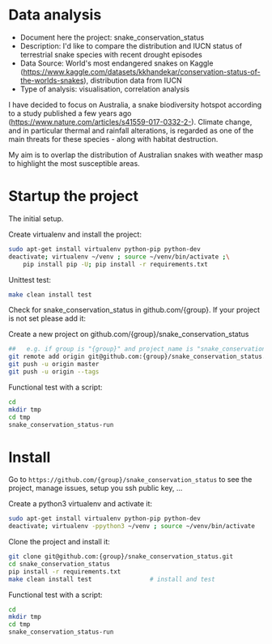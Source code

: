 # Data analysis
- Document here the project: snake_conservation_status
- Description: I'd like to compare the distribution and IUCN status of terrestrial snake species with recent drought episodes
- Data Source: World's most endangered snakes on Kaggle (https://www.kaggle.com/datasets/kkhandekar/conservation-status-of-the-worlds-snakes), distribution data from IUCN
- Type of analysis: visualisation, correlation analysis

I have decided to focus on Australia, a snake biodiversity hotspot according to a study published a few years ago (https://www.nature.com/articles/s41559-017-0332-2-). Climate change, and in particular thermal and rainfall alterations, is regarded as one of the main threats for these species - along with habitat destruction.

My aim is to overlap the distribution of Australian snakes with weather masp to highlight the most susceptible areas. 

# Startup the project

The initial setup.

Create virtualenv and install the project:
```bash
sudo apt-get install virtualenv python-pip python-dev
deactivate; virtualenv ~/venv ; source ~/venv/bin/activate ;\
    pip install pip -U; pip install -r requirements.txt
```

Unittest test:
```bash
make clean install test
```

Check for snake_conservation_status in github.com/{group}. If your project is not set please add it:

Create a new project on github.com/{group}/snake_conservation_status

```bash
##   e.g. if group is "{group}" and project_name is "snake_conservation_status"
git remote add origin git@github.com:{group}/snake_conservation_status.git
git push -u origin master
git push -u origin --tags
```

Functional test with a script:

```bash
cd
mkdir tmp
cd tmp
snake_conservation_status-run
```

# Install

Go to `https://github.com/{group}/snake_conservation_status` to see the project, manage issues,
setup you ssh public key, ...

Create a python3 virtualenv and activate it:

```bash
sudo apt-get install virtualenv python-pip python-dev
deactivate; virtualenv -ppython3 ~/venv ; source ~/venv/bin/activate
```

Clone the project and install it:

```bash
git clone git@github.com:{group}/snake_conservation_status.git
cd snake_conservation_status
pip install -r requirements.txt
make clean install test                # install and test
```

Functional test with a script:

```bash
cd
mkdir tmp
cd tmp
snake_conservation_status-run
```
